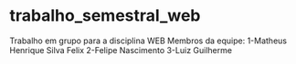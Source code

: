 # trabalho_semestral_web
Trabalho em grupo  para a disciplina WEB
Membros da equipe:
1-Matheus Henrique Silva Felix
2-Felipe Nascimento
3-Luiz Guilherme 
